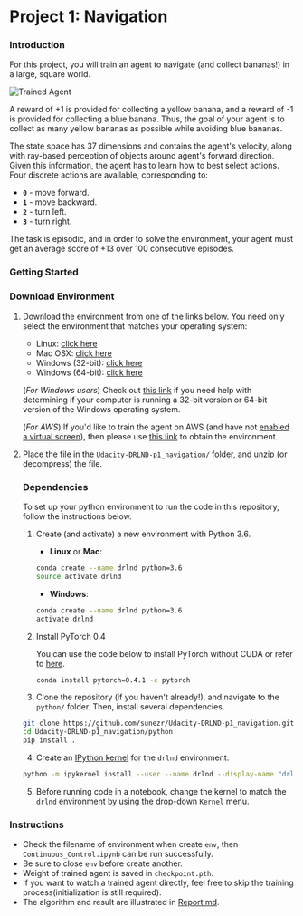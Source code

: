 [//]: # "Image References"

[image1]: https://user-images.githubusercontent.com/10624937/42135619-d90f2f28-7d12-11e8-8823-82b970a54d7e.gif "Trained Agent"

# Project 1: Navigation

### Introduction

For this project, you will train an agent to navigate (and collect bananas!) in a large, square world.  

![Trained Agent][image1]

A reward of +1 is provided for collecting a yellow banana, and a reward of -1 is provided for collecting a blue banana.  Thus, the goal of your agent is to collect as many yellow bananas as possible while avoiding blue bananas.  

The state space has 37 dimensions and contains the agent's velocity, along with ray-based perception of objects around agent's forward direction.  Given this information, the agent has to learn how to best select actions.  Four discrete actions are available, corresponding to:
- **`0`** - move forward.
- **`1`** - move backward.
- **`2`** - turn left.
- **`3`** - turn right.

The task is episodic, and in order to solve the environment, your agent must get an average score of +13 over 100 consecutive episodes.

### Getting Started

### Download Environment

1. Download the environment from one of the links below.  You need only select the environment that matches your operating system:
    - Linux: [click here](https://s3-us-west-1.amazonaws.com/udacity-drlnd/P1/Banana/Banana_Linux.zip)
    - Mac OSX: [click here](https://s3-us-west-1.amazonaws.com/udacity-drlnd/P1/Banana/Banana.app.zip)
    - Windows (32-bit): [click here](https://s3-us-west-1.amazonaws.com/udacity-drlnd/P1/Banana/Banana_Windows_x86.zip)
    - Windows (64-bit): [click here](https://s3-us-west-1.amazonaws.com/udacity-drlnd/P1/Banana/Banana_Windows_x86_64.zip)
    
    (_For Windows users_) Check out [this link](https://support.microsoft.com/en-us/help/827218/how-to-determine-whether-a-computer-is-running-a-32-bit-version-or-64) if you need help with determining if your computer is running a 32-bit version or 64-bit version of the Windows operating system.

    (_For AWS_) If you'd like to train the agent on AWS (and have not [enabled a virtual screen](https://github.com/Unity-Technologies/ml-agents/blob/master/docs/Training-on-Amazon-Web-Service.md)), then please use [this link](https://s3-us-west-1.amazonaws.com/udacity-drlnd/P1/Banana/Banana_Linux_NoVis.zip) to obtain the environment.

2. Place the file in  the `Udacity-DRLND-p1_navigation/` folder, and unzip (or decompress) the file. 

    ### Dependencies

    To set up your python environment to run the code in this repository, follow the instructions below.

    1. Create (and activate) a new environment with Python 3.6.

       - __Linux__ or __Mac__: 

       ```bash
       conda create --name drlnd python=3.6
       source activate drlnd
       ```

       - __Windows__: 

       ```bash
       conda create --name drlnd python=3.6 
       activate drlnd
       ```

    2. Install PyTorch 0.4

       You can use the code below to install PyTorch without CUDA or refer to [here](https://pytorch.org/get-started/previous-versions/).

       ```bash
       conda install pytorch=0.4.1 -c pytorch
       ```

    3. Clone the repository (if you haven't already!), and navigate to the `python/` folder.  Then, install several dependencies.

    ```bash
    git clone https://github.com/sunezr/Udacity-DRLND-p1_navigation.git
    cd Udacity-DRLND-p1_navigation/python
    pip install .
    ```

    4. Create an [IPython kernel](http://ipython.readthedocs.io/en/stable/install/kernel_install.html) for the `drlnd` environment.  

    ```bash
    python -m ipykernel install --user --name drlnd --display-name "drlnd"
    ```

    5. Before running code in a notebook, change the kernel to match the `drlnd` environment by using the drop-down `Kernel` menu. 

### Instructions

* Check the filename of environment when create `env`, then `Continuous_Control.ipynb` can be run successfully.
* Be sure to close `env` before create another.
* Weight of trained agent is saved in `checkpoint.pth`.
* If you want to watch a trained agent directly, feel free to skip the training process(initialization is still required).
* The algorithm and result are illustrated in [Report.md](Report.md).